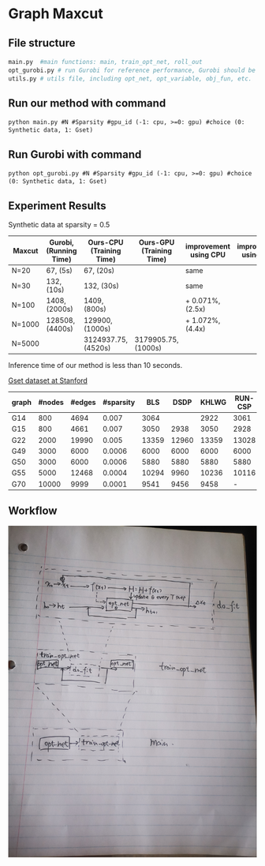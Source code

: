 # Graph Maxcut
## File structure
```python
main.py  #main functions: main, train_opt_net, roll_out
opt_gurobi.py # run Gurobi for reference performance, Gurobi should be installed and its license is required
utils.py # utils file, including opt_net, opt_variable, obj_fun, etc.
```
## Run our method with command 

```
python main.py #N #Sparsity #gpu_id (-1: cpu, >=0: gpu) #choice (0: Synthetic data, 1: Gset)
```

## Run Gurobi with command 

```
python opt_gurobi.py #N #Sparsity #gpu_id (-1: cpu, >=0: gpu) #choice (0: Synthetic data, 1: Gset)
```


## Experiment Results

Synthetic data at sparsity = 0.5
 
|Maxcut |Gurobi, (Running Time)| Ours-CPU (Training Time) | Ours-GPU (Training Time) |improvement using CPU |improvement using GPU |
|-------|------|----| ---- |---- |---- |
|N=20   | 67, (5s)  | 67, (20s)|  | same |  |
|N=30   | 132, (10s)  | 132, (30s)|  | same | |
|N=100   | 1408, (2000s)  | 1409, (800s)|  | + 0.071\%, (2.5x) |  |
|N=1000   |  128508, (4400s)  |  129900, (1000s)|  | + 1.072\%, (4.4x) | |
|N=5000 | |3124937.75, (4520s)  | 3179905.75, (1000s) | | |

Inference time of our method is less than 10 seconds.


[Gset dataset at Stanford](https://web.stanford.edu/~yyye/yyye/Gset/)

| graph | #nodes| #edges | #sparsity| BLS | DSDP | KHLWG | RUN-CSP | PI-GNN | Ours | improvement | 
|---|----------|----|---|-----|-----|--------|----------|------|----|---------------------------|
|G14 | 800 | 4694 | 0.007|3064| | 2922 | 3061 | 2943 |  | -1  \%|
|G15 | 800 | 4661 |  0.007|3050 | 2938 | 3050 | 2928 | 2990 | | \% | 
|G22 | 2000 | 19990 |  0.005|13359 | 12960 | 13359 | 13028 | 13181 | |  \% | 
|G49 | 3000 | 6000 |  0.0006|6000 | 6000 | 6000 | 6000 | 5918 | |  \% | 
|G50 | 3000 | 6000 |  0.0006|5880 | 5880 | 5880 | 5880 | 5820 | |  \% | 
|G55 | 5000 | 12468 | 0.0004| 10294 | 9960 | 10236 | 10116 | 10138 | |   \% | 
|G70 | 10000 | 9999 |  0.0001|9541 | 9456 | 9458 | - | 9421 |8917.02 | -6.54 \% | 



## Workflow
 ![pipeline](pipeline.jpg)
